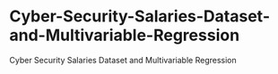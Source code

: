 # Cyber-Security-Salaries-Dataset-and-Multivariable-Regression
Cyber Security Salaries Dataset and Multivariable Regression
